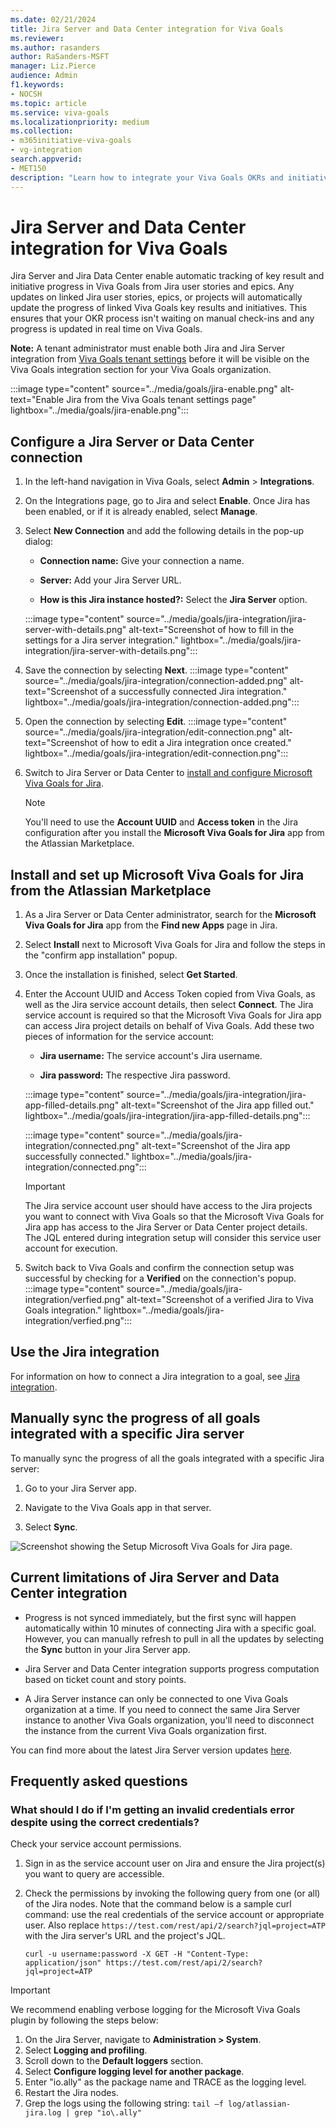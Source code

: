 ```yaml
---
ms.date: 02/21/2024
title: Jira Server and Data Center integration for Viva Goals
ms.reviewer: 
ms.author: rasanders
author: RaSanders-MSFT
manager: Liz.Pierce
audience: Admin
f1.keywords:
- NOCSH
ms.topic: article
ms.service: viva-goals
ms.localizationpriority: medium
ms.collection:  
- m365initiative-viva-goals
- vg-integration
search.appverid:
- MET150
description: "Learn how to integrate your Viva Goals OKRs and initiatives with Jira Server and Data Center."
---
```


# Jira Server and Data Center integration for Viva Goals

Jira Server and Jira Data Center enable automatic tracking of key result and initiative progress in Viva Goals from Jira user stories and epics. Any updates on linked Jira user stories, epics, or projects will automatically update the progress of linked Viva Goals key results and initiatives. This ensures that your OKR process isn't waiting on manual check-ins and any progress is updated in real time on Viva Goals.

**Note:** A tenant administrator must enable both Jira and Jira Server integration from [Viva Goals tenant settings](vg-integrations-administration-overview.md) before it will be visible on the Viva Goals integration section for your Viva Goals organization.

:::image type="content" source="../media/goals/jira-enable.png" alt-text="Enable Jira from the Viva Goals tenant settings page" lightbox="../media/goals/jira-enable.png":::

## Configure a Jira Server or Data Center connection

1. In the left-hand navigation in Viva Goals, select **Admin** > **Integrations**.

1. On the Integrations page, go to Jira and select **Enable**. Once Jira has been enabled, or if it is already enabled, select **Manage**.

1. Select **New Connection** and add the following details in the pop-up dialog:

    - **Connection name:** Give your connection a name.

    - **Server:** Add your Jira Server URL.

    - **How is this Jira instance hosted?:** Select the **Jira Server** option.

    :::image type="content" source="../media/goals/jira-integration/jira-server-with-details.png" alt-text="Screenshot of how to fill in the settings for a Jira server integration." lightbox="../media/goals/jira-integration/jira-server-with-details.png":::

1. Save the connection by selecting **Next**.
    :::image type="content" source="../media/goals/jira-integration/connection-added.png" alt-text="Screenshot of a successfully connected Jira integration." lightbox="../media/goals/jira-integration/connection-added.png":::

1. Open the connection by selecting **Edit**.
    :::image type="content" source="../media/goals/jira-integration/edit-connection.png" alt-text="Screenshot of how to edit a Jira integration once created." lightbox="../media/goals/jira-integration/edit-connection.png":::

1. Switch to Jira Server or Data Center to [install and configure Microsoft Viva Goals for Jira](#install-and-set-up-microsoft-viva-goals-for-jira-from-the-atlassian-marketplace).

    > [!NOTE]
    > You'll need to use the **Account UUID** and **Access token** in the Jira configuration after you install the **Microsoft Viva Goals for Jira** app from the Atlassian Marketplace.

## Install and set up Microsoft Viva Goals for Jira from the Atlassian Marketplace

1. As a Jira Server or Data Center administrator, search for the **Microsoft Viva Goals for Jira** app from the **Find new Apps** page in Jira.

1. Select **Install** next to Microsoft Viva Goals for Jira and follow the steps in the "confirm app installation" popup.

1. Once the installation is finished, select **Get Started**.

1. Enter the Account UUID and Access Token copied from Viva Goals, as well as the Jira service account details, then select **Connect**. The Jira service account is required so that the Microsoft Viva Goals for Jira app can access Jira project details on behalf of Viva Goals. Add these two pieces of information for the service account:

    - **Jira username:** The service account's Jira username.

    - **Jira password:** The respective Jira password.

    :::image type="content" source="../media/goals/jira-integration/jira-app-filled-details.png" alt-text="Screenshot of the Jira app filled out." lightbox="../media/goals/jira-integration/jira-app-filled-details.png":::

    :::image type="content" source="../media/goals/jira-integration/connected.png" alt-text="Screenshot of the Jira app successfully connected." lightbox="../media/goals/jira-integration/connected.png":::

   > [!IMPORTANT]
   > The Jira service account user should have access to the Jira projects you want to connect with Viva Goals so that the Microsoft Viva Goals for Jira app has access to the Jira Server or Data Center project details. The JQL entered during integration setup will consider this service user account for execution.

1. Switch back to Viva Goals and confirm the connection setup was successful by checking for a **Verified** on the connection's popup.
    :::image type="content" source="../media/goals/jira-integration/verfied.png" alt-text="Screenshot of a verified Jira to Viva Goals integration." lightbox="../media/goals/jira-integration/verfied.png":::

## Use the Jira integration

For information on how to connect a Jira integration to a goal, see [Jira integration](jira-integration.md).

## Manually sync the progress of all goals integrated with a specific Jira server

To manually sync the progress of all the goals integrated with a specific Jira server:

1. Go to your Jira Server app.

1. Navigate to the Viva Goals app in that server.

1. Select **Sync**.

![Screenshot showing the Setup Microsoft Viva Goals for Jira page.](../media/goals/jira-integration/jira-vg-app.png)

## Current limitations of Jira Server and Data Center integration

- Progress is not synced immediately, but the first sync will happen automatically within 10 minutes of connecting Jira with a specific goal. However, you can manually refresh to pull in all the updates by selecting the **Sync** button in your Jira Server app.

- Jira Server and Data Center integration supports progress computation based on ticket count and story points.

- A Jira Server instance can only be connected to one Viva Goals organization at a time. If you need to connect the same Jira Server instance to another Viva Goals organization, you'll need to disconnect the instance from the current Viva Goals organization first.

You can find more about the latest Jira Server version updates [here](https://www.atlassian.com/migration/assess/journey-to-cloud).

## Frequently asked questions

### What should I do if I'm getting an invalid credentials error despite using the correct credentials?

Check your service account permissions.

1. Sign in as the service account user on Jira and ensure the Jira project(s) you want to query are accessible.

1. Check the permissions by invoking the following query from one (or all) of the Jira nodes. Note that the command below is a sample curl command: use the real credentials of the service account or appropriate user. Also replace `https://test.com/rest/api/2/search?jql=project=ATP` with the Jira server's URL and the project's JQL.

    `curl -u username:password -X GET -H "Content-Type: application/json" https://test.com/rest/api/2/search?jql=project=ATP`

> [!IMPORTANT]
> We recommend enabling verbose logging for the Microsoft Viva Goals plugin by following the steps below:
> 1. On the Jira Server, navigate to **Administration > System**.
> 1. Select **Logging and profiling**.
> 1. Scroll down to the **Default loggers** section.
> 1. Select **Configure logging level for another package**.
> 1. Enter "io.ally" as the package name and TRACE as the logging level.
> 1. Restart the Jira nodes.
> 1. Grep the logs using the following string: `tail –f log/atlassian-jira.log | grep "io\.ally"`
